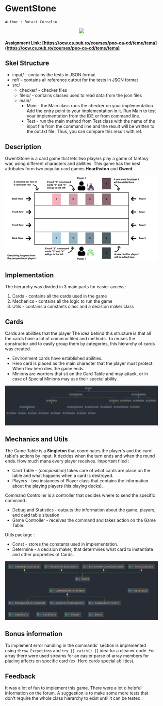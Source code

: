 
# **GwentStone**
```
Author : Rotari Corneliu
```

<div align="center"><img src="https://tenor.com/view/witcher3-gif-9340436.gif" width="500px"></div>

#### Assignment Link: [https://ocw.cs.pub.ro/courses/poo-ca-cd/teme/tema](https://ocw.cs.pub.ro/courses/poo-ca-cd/teme/tema)


## **Skel Structure**

* input/ - contains the tests in JSON format
* ref/ - contains all reference output for the tests in JSON format
* src/
  * checker/ - checker files
  * fileio/ - contains classes used to read data from the json files
  * main/
      * Main - the Main class runs the checker on your implementation. Add the entry point to your implementation in it. Run Main to test your implementation from the IDE or from command line.
      * Test - run the main method from Test class with the name of the input file from the command line and the result will be written
        to the out.txt file. Thus, you can compare this result with ref.

## **Description**
GwentStone is a card game that lets two players play a game of fantasy war, using different characters and abilities.
This game has the best attributes form two popular card games **Hearthston** and **Gwent**.

<img src="src/implementation/utils/images/Table.png">

## **Implementation**

The hierarchy was divided in 3 main parts for easier access:
  1. Cards - contains all the cards used in the game
  2. Mechanics - contains all the logic to run the game
  3. Utils - contains a constants class and a decision maker class

## Cards
Cards are abilities that the player 
The idea behind this structure is that all the cards have a lot of common filed and methods. To reuses the constructor and to easily group them by categories, this hierarchy of cards was created.
- Environment cards have established abilities.
- Hero card is placed as the main character that the player must protect. When thw hero dies the game ends.
- Minions are worriers that sit on the Card Table and may attack, or in case of Special Minions may use their special ability.

<img src="src/implementation/utils/images/Cards.png">

## Mechanics and Utils 

The Game Table is a **Singleton** that coordinates the player's and the card table's actions by input. It decides when the turn ends and when the round ends. How much mana every player receives.
Important filed :    
- Card Table - (*composition*) takes care of what cards are place on the table and what happens when a card is destroyed.
- Players - two instances of Player class that contains the information about the playing players (his playing decks).   
   
Command Controller is a controller that decides where to send the specific command :  
- Debug and Statistics - outputs the information about the game, players, and card table situation.
- Game Controller - receives the command and takes action on the Game Table. 

Utils package :
- Const - stores the constants used in implementation.
- Determine - a decision maker, that determines what card to instantiate and other proprieties of Cards.



<img src="src/implementation/utils/images/Mechanics.png" width="1000px">

## Bonus information
To implement error handling in the commands' section is implemented using ``` throw Exepctions ``` and ```try {} catch() {}``` idea for a cleaner code.
For array there were used streams for an easier parse of array members for placing affects on specific card (ex: Hero cards special abilities).

## Feedback
It was a lot of fun to implement this game.
There were a lot o helpfull information on the forum.
A suggestion is to make some more tests that don't require the whole class hierarchy to exist until it can be tested.